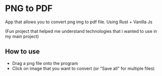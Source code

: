 # PNG to PDF

App that allows you to convert png img to pdf file.
Using Rust + Vanilla Js

(Fun project that helped me understand technologies that i wanted to use in my main project)

## How to use
 - Drag a png file onto the program
 - Click on image that you want to convert (or "Save all" for multiple files)
